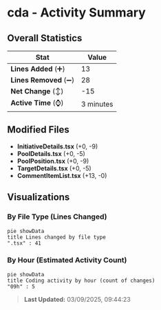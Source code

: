 # cda - Activity Summary 

## Overall Statistics

| Stat                   | Value                                                             |
| ---------------------- | ----------------------------------------------------------------- |
| **Lines Added** (➕)   | 13                                          |
| **Lines Removed** (➖) | 28                                        |
| **Net Change** (↕)    | -15                |
| **Active Time** (⌚)   | 3 minutes |


## Modified Files
- **InitiativeDetails.tsx** (+0, -9)
- **PoolDetails.tsx** (+0, -5)
- **PoolPosition.tsx** (+0, -9)
- **TargetDetails.tsx** (+0, -5)
- **CommentItemList.tsx** (+13, -0)

## Visualizations

### By File Type (Lines Changed)

```mermaid
pie showData
title Lines changed by file type
".tsx" : 41
```

### By Hour (Estimated Activity Count)

```mermaid
pie showData
title Coding activity by hour (count of changes)
"09h" : 5
```


> **Last Updated:** 03/09/2025, 09:44:23